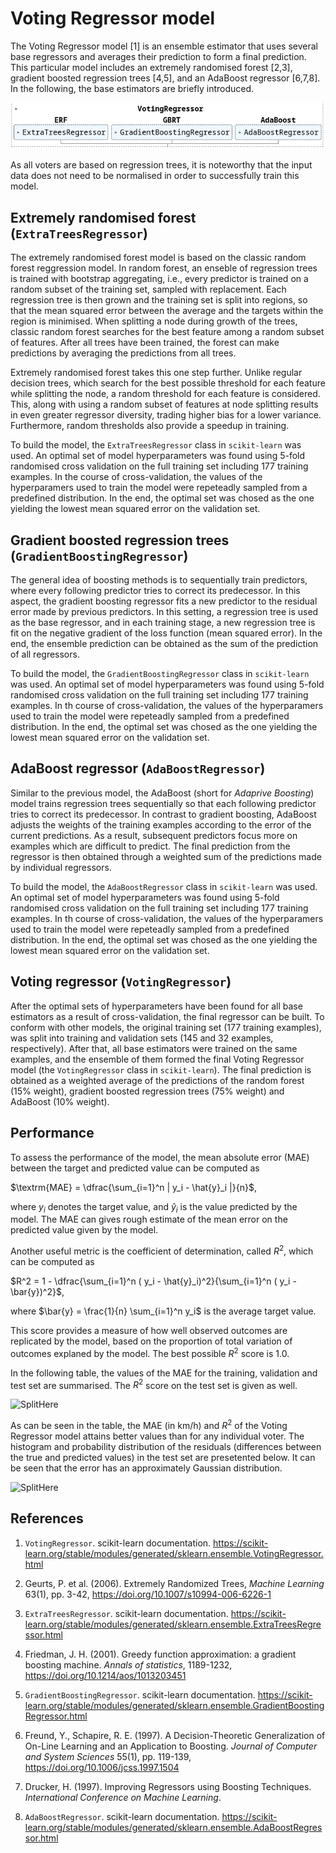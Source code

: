 # Voting Regressor model


The Voting Regressor model [1] is an ensemble estimator that uses several base regressors and averages their prediction to form a final prediction. 
This particular model includes an extremely randomised forest [2,3], gradient boosted regression trees [4,5], and an AdaBoost regressor [6,7,8]. 
In the following, the base estimators are briefly introduced.

![Split](../img/vrModel.png)

As all voters are based on regression trees, it is noteworthy that the input data does not need to be normalised in order to successfully train this model.

## Extremely randomised forest (`ExtraTreesRegressor`)

The extremely randomised forest model is based on the classic random forest reggression model. In random forest, an enseble of regression trees is trained with bootstrap aggregating, i.e., every predictor is trained on a random subset of the training set, sampled with replacement. Each regression tree is then grown and the training set is split into regions, so that the mean squared error between the average and the targets within the region is minimised. When splitting a node during growth of the trees, classic random forest searches for the best feature among a random subset of features. After all trees have been trained, the forest can make predictions by averaging the predictions from all trees.

Extremely randomised forest takes this one step further. Unlike regular decision trees, which search for the best possible threshold for each feature while splitting the node, a random threshold for each feature is considered. This, along with using a random subset of features at node splitting results in even greater regressor diversity, trading higher bias for a lower variance. Furthermore, random thresholds also provide a speedup in training.

To build the model, the `ExtraTreesRegressor` class in `scikit-learn` was used. An optimal set of model hyperparameters was found using 5-fold randomised cross validation on the full training set including 177 training examples. In the course of cross-validation, the values of the hyperparamers used to train the model were repeteadly sampled from a predefined distribution.
In the end, the optimal set was chosed as the one yielding the lowest mean squared error on the validation set.


## Gradient boosted regression trees (`GradientBoostingRegressor`)

The general idea of boosting methods is to sequentially train predictors, where every following predictor tries to correct its predecessor. In this aspect, the gradient boosting regressor fits a new predictor to the residual error made by previous predictors.
In this setting, a regression tree is used as the base regressor, and in each training stage, a new regression tree is fit on the negative gradient of the loss function (mean squared error).
In the end, the ensemble prediction can be obtained as the sum of the prediction of all regressors.

To build the model, the `GradientBoostingRegressor` class in `scikit-learn` was used. An optimal set of model hyperparameters was found using 5-fold randomised cross validation on the full training set including 177 training examples. In th course of cross-validation, the values of the hyperparamers used to train the model were repeteadly sampled from a predefined distribution.
In the end, the optimal set was chosed as the one yielding the lowest mean squared error on the validation set.

## AdaBoost regressor (`AdaBoostRegressor`)

Similar to the previous model, the AdaBoost (short for *Adaprive Boosting*) model trains regression trees sequentially so that each following predictor tries to correct its predecessor.
In contrast to gradient boosting, AdaBoost adjusts the weights of the training examples according to the error of the current predictions. As a result, subsequent predictors focus more on  examples which are difficult to predict. The final prediction from the regressor is then obtained through a weighted sum of the predictions made by individual regressors.

To build the model, the `AdaBoostRegressor` class in `scikit-learn` was used. An optimal set of model hyperparameters was found using 5-fold randomised cross validation on the full training set including 177 training examples. In th course of cross-validation, the values of the hyperparamers used to train the model were repeteadly sampled from a predefined distribution.
In the end, the optimal set was chosed as the one yielding the lowest mean squared error on the validation set.

## Voting regressor (`VotingRegressor`)

After the optimal sets of hyperparameters have been found for all base estimators as a result of cross-validation, the final regressor can be built.
To conform with other models, the original training set (177 training examples), was split into training and validation sets (145 and 32 examples, respectively). 
After that, all base estimators were trained on the same examples, and the ensemble of them formed the final Voting Regressor model (the `VotingRegressor` class in `scikit-learn`). 
The final prediction is obtained as a weighted average of the predictions of the random forest (15% weight), gradient boosted regression trees (75% weight) and AdaBoost (10% weight).


## Performance

To assess the performance of the model, the mean absolute error (MAE) between the target and predicted value can be computed as

$\textrm{MAE} = \dfrac{\sum_{i=1}^n | y_i - \hat{y}_i |}{n}$,

where $y_i$ denotes the target value, and $\hat{y}_i$ is the value predicted by the model. The MAE can gives rough estimate of the mean error on the predicted value given by the model.

Another useful metric is the coefficient of determination, called $R^2$, which can be computed as

$R^2 = 1 - \dfrac{\sum_{i=1}^n ( y_i - \hat{y}_i)^2}{\sum_{i=1}^n ( y_i - \bar{y})^2}$,

where $\bar{y} = \frac{1}{n} \sum_{i=1}^n y_i$ is the average target value.

This score provides a measure of how well observed outcomes are replicated by the model, based on the proportion of total variation of outcomes explaned by the model. 
The best possible $R^2$ score is $1.0$.

In the following table, the values of the MAE for the training, validation and test set are summarised. The $R^2$ score on the test set is given as well.

![SplitHere]()


As can be seen in the table, the MAE (in km/h) and $R^2$ of the Voting Regressor model attains better values than for any individual voter. The histogram and probability distribution of the residuals (differences between the true and predicted values) in the test set are presetented below. It can be seen that the error has an approximately Gaussian distribution.

![SplitHere]()

## References

1. `VotingRegressor`. scikit-learn documentation. https://scikit-learn.org/stable/modules/generated/sklearn.ensemble.VotingRegressor.html

2. Geurts, P. et al. (2006). Extremely Randomized Trees, *Machine Learning* 63(1), pp. 3-42, https://doi.org/10.1007/s10994-006-6226-1

3. `ExtraTreesRegressor`. scikit-learn documentation. https://scikit-learn.org/stable/modules/generated/sklearn.ensemble.ExtraTreesRegressor.html

4. Friedman, J. H. (2001). Greedy function approximation: a gradient boosting machine. *Annals of statistics*, 1189-1232, https://doi.org/10.1214/aos/1013203451

5. `GradientBoostingRegressor`. scikit-learn documentation. https://scikit-learn.org/stable/modules/generated/sklearn.ensemble.GradientBoostingRegressor.html

6. Freund, Y., Schapire, R. E. (1997). A Decision-Theoretic Generalization of On-Line Learning and an Application to Boosting. *Journal of Computer and System Sciences* 55(1), pp. 119-139, https://doi.org/10.1006/jcss.1997.1504

7. Drucker, H. (1997). Improving Regressors using Boosting Techniques. *International Conference on Machine Learning*.

8. `AdaBoostRegressor`. scikit-learn documentation. https://scikit-learn.org/stable/modules/generated/sklearn.ensemble.AdaBoostRegressor.html

